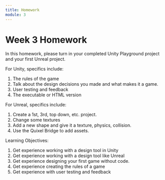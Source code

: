 ```yaml
---
title: Homework
module: 3
---
```


# Week 3 Homework

In this homework, please turn in your completed Unity Playground project and your first Unreal project.

For Unity, specifics include:

1. The rules of the game
2. Talk about the design decisions you made and what makes it a game.
3. User testing and feedback
3. The executable or HTML version

For Unreal, specifics include:

1. Create a 1st, 3rd, top down, etc. project.
2. Change some textures
3. Add a new shape and give it a texture, physics, collision.
4. Use the Quixel Bridge to add assets.

Learning Objectives:

1. Get experience working with a design tool in Unity
2. Get experience working with a design tool like Unreal
3. Get experience designing your first game without code.
4. Get experience creating the rules of a game
5. Get experience with user testing and feedback

